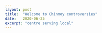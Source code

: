 ```yaml
---
layout: post
title:  "Welcome to Chinmoy controversies"
date:   2020-06-25
excerpt: "centre serving local"
---
```

